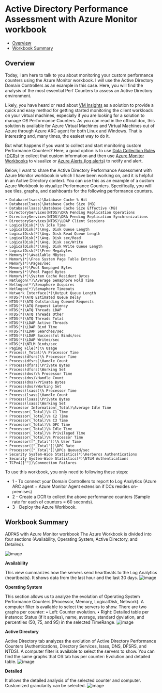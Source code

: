 # Active Directory Performance Assessment with Azure Monitor workbook
- [Overview](https://github.com/dmrellan/Active-Directory-Performance-Assessment-with-Azure-Monitor-workbook/edit/main/README.md#overview)
- [Workbook Summary](https://github.com/dmrellan/Active-Directory-Performance-Assessment-with-Azure-Monitor-workbook/edit/main/README.md#workbook-summary)

## Overview
Today, I am here to talk to you about monitoring your custom performance counters using the Azure Monitor workbook. I will use the Active Directory Domain Controllers as an example in this case. Here, you will find the analysis of the most essential Perf Counters to assess an Active Directory environment.
 
Likely, you have heard or read about [VM Insights](https://learn.microsoft.com/en-us/azure/azure-monitor/vm/vminsights-overview) as a solution to provide a quick and easy method for getting started monitoring the client workloads on your virtual machines, especially if you are looking for a solution to manage OS Performance Counters. As you can read in the official doc, this solution is available for Azure Virtual Machines and Virtual Machines out of Azure through Azure ARC agent for both Linux and Windows. That is interesting and, many times, the easiest way to do it.
 
But what happens if you want to collect and start monitoring custom Performance Counters? Here, a good option is to use [Data Collection Rules (DCRs)](https://learn.microsoft.com/en-us/azure/azure-monitor/essentials/data-collection-rule-overview) to collect that custom information and then use [Azure Monitor Workbooks](https://learn.microsoft.com/en-us/azure/azure-monitor/visualize/workbooks-overview) to visualize or [Azure Alerts (log alerts)](https://learn.microsoft.com/en-us/azure/azure-monitor/alerts/alerts-overview) to notify and alert.
 
Below, I want to share the Active Directory Performance Assessment with Azure Monitor workbook in which I have been working on, and it is helpful in an Active Directory context. You can use this as an example of a custom Azure Workbook to visualize Performance Counters. Specifically, you will see tiles, graphs, and dashboards for the following performance counters.

	• Database(lsass)\Database Cache % Hit
	• Database(lsass)\Database Cache Size (MB)
	• Database(lsass)\Database Cache Size Effective (MB)
	• DirectoryServices(NTDS)\DRA Pending Replication Operations
	• DirectoryServices(NTDS)\DRA Pending Replication Synchronizations
	• DirectoryServices(NTDS)\LDAP Client Sessions
	• LogicalDisk(*)\% Idle Time
	• LogicalDisk(*)\Avg. Disk Queue Length
	• LogicalDisk(*)\Avg. Disk Read Queue Length
	• LogicalDisk(*)\Avg. Disk sec/Read
	• LogicalDisk(*)\Avg. Disk sec/Write
	• LogicalDisk(*)\Avg. Disk Write Queue Length
	• LogicalDisk(*)\Free Megabytes
	• Memory(*)\Available MBytes
	• Memory(*)\Free System Page Table Entries
	• Memory(*)\Pages/sec
	• Memory(*)\Pool Nonpaged Bytes
	• Memory(*)\Pool Paged Bytes
	• Memory(*)\System Cache Resident Bytes
	• Netlogon(*)\Average Semaphore Hold Time
	• Netlogon(*)\Semaphore Acquires
	• Netlogon(*)\Semaphore Timeouts
	• Network Interface(*)\Output Queue Length
	• NTDS(*)\ATQ Estimated Queue Delay
	• NTDS(*)\ATQ Outstanding Queued Requests
	• NTDS(*)\ATQ Request Latency
	• NTDS(*)\ATQ Threads LDAP
	• NTDS(*)\ATQ Threads Other
	• NTDS(*)\ATQ Threads Total
	• NTDS(*)\LDAP Active Threads
	• NTDS(*)\LDAP Bind Time
	• NTDS(*)\LDAP Searches/sec
	• NTDS(*)\LDAP Successful Binds/sec
	• NTDS(*)\LDAP Writes/sec
	• NTDS(*)\NTLM Binds/sec
	• Paging File(*)\% Usage
	• Process(_Total)\% Processor Time
	• Process(dfsrs)\% Processor Time
	• Process(dfsrs)\Handle Count
	• Process(dfsrs)\Private Bytes
	• Process(dfsrs)\Working Set
	• Process(dns)\% Processor Time
	• Process(dns)\Handle Count
	• Process(dns)\Private Bytes
	• Process(dns)\Working Set
	• Process(lsass)\% Processor Time
	• Process(lsass)\Handle Count
	• Process(lsass)\Private Bytes
	• Process(lsass)\Working Set
	• Processor Information(_Total)\Average Idle Time
	• Processor(_Total)\% C1 Time
	• Processor(_Total)\% C2 Time
	• Processor(_Total)\% C3 Time
	• Processor(_Total)\% DPC Time
	• Processor(_Total)\% Idle Time
	• Processor(_Total)\% Privileged Time
	• Processor(_Total)\% Processor Time
	• Processor(["_Total"])\% User Time
	• Processor(["_Total"])\DPC Rate
	• Processor(["_Total"])\DPCs Queued/sec
	• Security System-Wide Statistics(*)\Kerberos Authentications
	• Security System-Wide Statistics(*)\NTLM Authentications
	• TCPv4([""])\Connection Failures

To use this workbook, you only need to following these steps:
- 1 - To connect your Domain Controllers to report to Log Analytics (Azure ARC agent + Azure Monitor Agent extension if DCs resides on-premises)
- 2 - Create a DCR to collect the above performance counters (Sample rate for each of counters = 60 seconds).
- 3 - Deploy the Azure Workbook.

## Workbook Summary
ADPAS with Azure Monitor workbook
The Azure Workbook is divided into four sections (Availability, Operating System, Active Directory, and Detailed).

![image](https://github.com/dmrellan/Active-Directory-Performance-Assessment-with-Azure-Monitor-workbook/assets/35997289/eb823dfc-eeee-4e3f-baf6-e42370f1aa23)

**Availability**

This view summarizes how the servers send heartbeats to the Log Analytics (heartbeats). It shows data from the last hour and the last 30 days.
![image](https://github.com/dmrellan/Active-Directory-Performance-Assessment-with-Azure-Monitor-workbook/assets/35997289/9e9ccf40-7da5-4b1e-8690-82121d8f7dc0)


**Operating System**

This section allows us to analyze the evolution of Operating System Performance Counters (Processor, Memory, LogicalDisk, Network).
A computer filter is available to select the servers to show.
There are two graphs per counter:
	• Left: Counter evolution.
	• Right: Detailed table per instance: Status (if it applies), name, average, standard deviation, and percentiles (50, 75, and 95) in the selected TimeRange.
![image](https://github.com/dmrellan/Active-Directory-Performance-Assessment-with-Azure-Monitor-workbook/assets/35997289/a74f71d8-87b1-4981-87b2-0b079e87c649)

**Active Directory**

Active Directory tab analyzes the evolution of Active Directory Performance Counters (Authentications, Directory Services, lsass, DNS, DFSRS, and NTDS).
A computer filter is available to select the servers to show.
You can find the same graphs that OS tab has per counter: Evolution and detailed table.
![image](https://github.com/dmrellan/Active-Directory-Performance-Assessment-with-Azure-Monitor-workbook/assets/35997289/4d51dbf3-7270-4ac8-9476-55011d16fff0)

**Detailed**

It allows the detailed analysis of the selected counter and computer. Customized granularity can be selected.
![image](https://github.com/dmrellan/Active-Directory-Performance-Assessment-with-Azure-Monitor-workbook/assets/35997289/1441c74e-3db7-489a-b09b-83e806799877)
